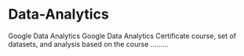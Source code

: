 # Data-Analytics
Google Data Analytics
Google Data Analytics Certificate course, set of datasets, and analysis  based on the course .........
